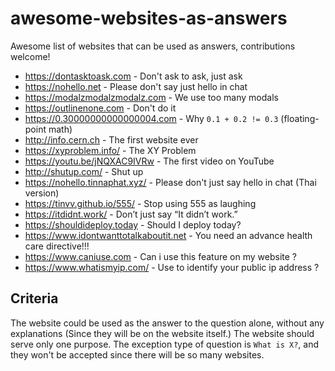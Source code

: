 # awesome-websites-as-answers

Awesome list of websites that can be used as answers, contributions welcome!

- https://dontasktoask.com - Don't ask to ask, just ask
- https://nohello.net - Please don't say just hello in chat
- https://modalzmodalzmodalz.com - We use too many modals
- https://outlinenone.com - Don't do it
- https://0.30000000000000004.com - Why `0.1 + 0.2 != 0.3` (floating-point math)
- http://info.cern.ch - The first website ever
- https://xyproblem.info/ - The XY Problem
- https://youtu.be/jNQXAC9IVRw - The first video on YouTube
- http://shutup.com/ - Shut up
- https://nohello.tinnaphat.xyz/ - Please don't just say hello in chat (Thai version)
- https://tinvv.github.io/555/ - Stop using 555 as laughing
- https://itdidnt.work/ - Don’t just say “It didn’t work.”
- https://shouldideploy.today - Should I deploy today?
- https://www.idontwanttotalkaboutit.net - You need an advance health care directive!!!
- https://www.caniuse.com - Can i use this feature on my website ?
- https://www.whatismyip.com/ - Use to identify your public ip address ?

## Criteria

The website could be used as the answer to the question alone, without any explanations (Since they will be on the website itself.) The website should serve only one purpose.
The exception type of question is `What is X?`, and they won't be accepted since there will be so many websites.
